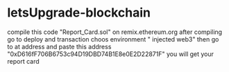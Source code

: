# letsUpgrade-blockchain


compile this code  "Report_Card.sol" on remix.ethereum.org   after compiling go to deploy and transaction choos environment " injected web3" 
then go to at address and paste this address "0xD616fF706B6753c94D19DBD74B1E8e0E2D22871F"
you will get your report card
